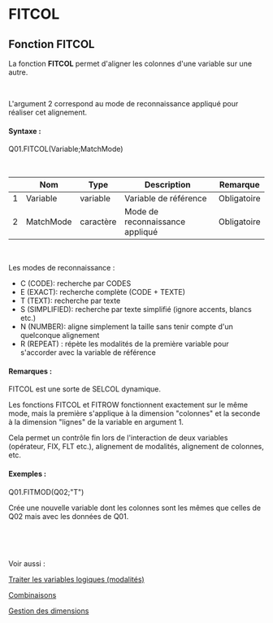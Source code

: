 # FITCOL

## Fonction FITCOL

La fonction **FITCOL** permet d'aligner les colonnes d'une variable sur une autre.

&nbsp;

L'argument 2 correspond au mode de reconnaissance appliqué pour réaliser cet alignement.

#### Syntaxe :&nbsp;

Q01.FITCOL(Variable;MatchMode)

&nbsp;

| &nbsp; | **Nom** |**Type**|**Description**|**Remarque** |
| --- | --- | --- | --- | --- |
| &#49; | Variable | variable | Variable de référence | Obligatoire |
| &#50; | MatchMode | caractère | Mode de reconnaissance appliqué | Obligatoire |


&nbsp;

Les modes de reconnaissance :

* C (CODE): recherche par CODES
* E (EXACT): recherche complète (CODE + TEXTE)
* T (TEXT): recherche par texte
* S (SIMPLIFIED): recherche par texte simplifié (ignore accents, blancs etc.)
* N (NUMBER): aligne simplement la taille sans tenir compte d'un quelconque alignement
* R (REPEAT) : répète les modalités de la première variable pour s'accorder avec la variable de référence

#### Remarques :

FITCOL est une sorte de SELCOL dynamique.&nbsp;

Les fonctions FITCOL et FITROW fonctionnent exactement sur le même mode, mais la première s'applique à la dimension "colonnes" et la seconde à la dimension "lignes" de la variable en argument 1.

Cela permet un contrôle fin lors de l'interaction de deux variables (opérateur, FIX, FLT etc.), alignement de modalités, alignement de colonnes, etc.

#### Exemples :

Q01.FITMOD(Q02;"T")

Crée une nouvelle variable dont les colonnes sont les mêmes que celles de Q02 mais avec les données de Q01.

&nbsp;

&nbsp;

Voir aussi :&nbsp;

[Traiter les variables logiques (modalités)](<Traiterlesvariableslogiquesmoda1.md>)

[Combinaisons](<Combinerlesvariables1.md>)

[Gestion des dimensions](<Gererlesdimensionsdesvariables1.md>)
